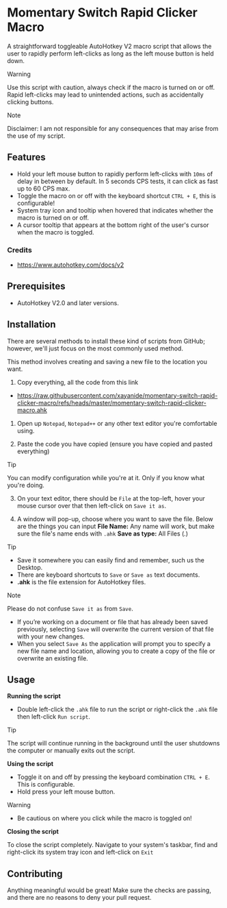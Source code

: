# Momentary Switch Rapid Clicker Macro
A straightforward toggleable AutoHotkey V2 macro script that allows the user to rapidly perform left-clicks as long as the left mouse button is held down.
> [!WARNING]
> Use this script with caution, always check if the macro is turned on or off. Rapid left-clicks may lead to unintended actions, such as accidentally clicking buttons.

> [!NOTE]
> Disclaimer: I am not responsible for any consequences that may arise from the use of my script.

## Features
- Hold your left mouse button to rapidly perform left-clicks with `10ms` of delay in between by default. In 5 seconds CPS tests, it can click as fast up to 60 CPS max.
- Toggle the macro on or off with the keyboard shortcut `CTRL + E`, this is configurable!
- System tray icon and tooltip when hovered that indicates whether the macro is turned on or off.
- A cursor tooltip that appears at the bottom right of the user's cursor when the macro is toggled.

### Credits
- https://www.autohotkey.com/docs/v2

## Prerequisites
- AutoHotkey V2.0 and later versions.

## Installation

There are several methods to install these kind of scripts from GitHub; however, we'll just focus on the most commonly used method.

This method involves creating and saving a new file to the location you want.
1. Copy everything, all the code from this link
- https://raw.githubusercontent.com/xayanide/momentary-switch-rapid-clicker-macro/refs/heads/master/momentary-switch-rapid-clicker-macro.ahk
 
1. Open up `Notepad`, `Notepad++` or any other text editor you're comfortable using.
 
2. Paste the code you have copied (ensure you have copied and pasted everything)
> [!TIP]
> You can modify configuration while you're at it. Only if you know what you're doing.
 
3. On your text editor, there should be `File` at the top-left, hover your mouse cursor over that then left-click on `Save it as`.

4. A window will pop-up, choose where you want to save the file. Below are the things you can input
**File Name:** Any name will work, but make sure the file's name ends with `.ahk`
**Save as type:** All Files (*.*)
> [!TIP]
> - Save it somewhere you can easily find and remember, such us the Desktop.
> - There are keyboard shortcuts to `Save` or `Save as` text documents.
> - **.ahk** is the file extension for AutoHotkey files.

> [!NOTE]
> Please do not confuse `Save it as` from `Save`. 
> - If you’re working on a document or file that has already been saved previously, selecting `Save` will overwrite the current version of that file with your new changes.
> - When you select `Save As` the application will prompt you to specify a new file name and location, allowing you to create a copy of the file or overwrite an existing file.
 
## Usage

**Running the script**

- Double left-click the `.ahk` file to run the script or right-click the `.ahk` file then left-click `Run script`.
> [!TIP]
> The script will continue running in the background until the user shutdowns the computer or manually exits out the script.

**Using the script**

- Toggle it on and off by pressing the keyboard combination `CTRL + E`. This is configurable.
- Hold press your left mouse button.
> [!WARNING]
> - Be cautious on where you click while the macro is toggled on!

**Closing the script**

To close the script completely. Navigate to your system's taskbar, find and right-click its system tray icon and left-click on `Exit`

## Contributing
Anything meaningful would be great! Make sure the checks are passing, and there are no reasons to deny your pull request.
